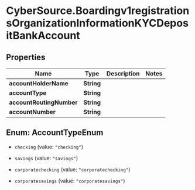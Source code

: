# CyberSource.Boardingv1registrationsOrganizationInformationKYCDepositBankAccount

## Properties
Name | Type | Description | Notes
------------ | ------------- | ------------- | -------------
**accountHolderName** | **String** |  | 
**accountType** | **String** |  | 
**accountRoutingNumber** | **String** |  | 
**accountNumber** | **String** |  | 


<a name="AccountTypeEnum"></a>
## Enum: AccountTypeEnum


* `checking` (value: `"checking"`)

* `savings` (value: `"savings"`)

* `corporatechecking` (value: `"corporatechecking"`)

* `corporatesavings` (value: `"corporatesavings"`)




